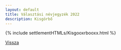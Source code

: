 ```yaml
---
layout: default
title: Választási névjegyzék 2022
description: Kisgörbő
---
```


{% include settlementHTMLs/Kisgooxrbooxx.html %}

[Vissza](../)